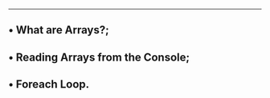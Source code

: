 ---------------------------------------
• What are Arrays?;
---------------------------------------
• Reading Arrays from the Console;
---------------------------------------
• Foreach Loop.
--------------------------------------
